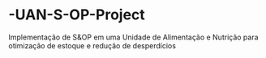 # -UAN-S-OP-Project
Implementação de S&amp;OP em uma Unidade de Alimentação e Nutrição para otimização de estoque e redução de desperdícios

